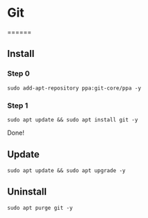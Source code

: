 # Git

======

## Install

### Step 0

```
sudo add-apt-repository ppa:git-core/ppa -y
```

### Step 1

```
sudo apt update && sudo apt install git -y
```

Done!

## Update

```
sudo apt update && sudo apt upgrade -y
```

## Uninstall

```
sudo apt purge git -y
```
